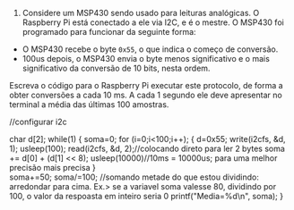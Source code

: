 1. Considere um MSP430 sendo usado para leituras analógicas. O Raspberry Pi está conectado a ele via I2C, e é o mestre. O MSP430 foi programado para funcionar da seguinte forma:

- O MSP430 recebe o byte `0x55`, o que indica o começo de conversão. 
- 100us depois, o MSP430 envia o byte menos significativo e o mais significativo da conversão de 10 bits, nesta ordem.

Escreva o código para o Raspberry Pi executar este protocolo, de forma a obter conversões a cada 10 ms. A cada 1 segundo ele deve apresentar no terminal a média das últimas 100 amostras.

//configurar i2c

char d[2];
while(1)
{
     soma=0;
     for (i=0;i<100;i++);
     {
        d=0x55;
        write(i2cfs, &d, 1);
        usleep(100);
        read(i2cfs, &d, 2);//colocando direto para ler 2 bytes
        soma += d[0] + (d[1] << 8);
        usleep(10000)//10ms = 10000us; para uma melhor precisão mais precisa
    }         
   soma+=50;
   soma/=100; //somando metade do que estou dividindo: arredondar para cima. Ex.> se a variavel soma valesse 80, dividindo por 100, o valor da respoasta em inteiro seria 0
   printf("Media=%d\n", soma);
}
